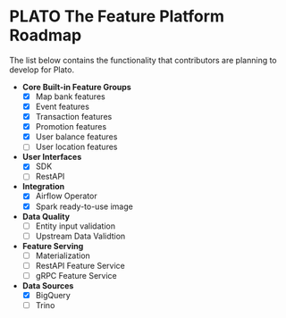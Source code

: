 # PLATO The Feature Platform Roadmap

The list below contains the functionality that contributors are planning to develop for Plato.


* **Core Built-in Feature Groups**
  * [x] Map bank features
  * [x] Event features
  * [x] Transaction features
  * [x] Promotion features
  * [x] User balance features
  * [ ] User location features

* **User Interfaces**
  * [x] SDK
  * [ ] RestAPI 

* **Integration**
  * [x] Airflow Operator
  * [x] Spark ready-to-use image

* **Data Quality**
  * [ ] Entity input validation
  * [ ] Upstream Data Validtion 

* **Feature Serving**
  * [ ] Materialization
  * [ ] RestAPI Feature Service
  * [ ] gRPC Feature Service

* **Data Sources**
  * [x] BigQuery
  * [ ] Trino

